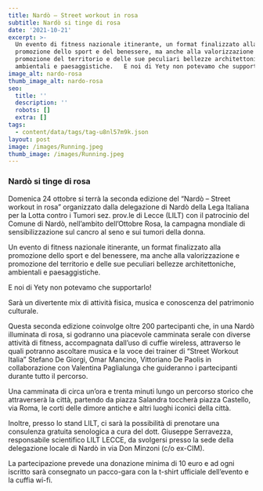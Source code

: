 ```yaml
---
title: Nardò – Street workout in rosa
subtitle: Nardò si tinge di rosa
date: '2021-10-21'
excerpt: >-
  Un evento di fitness nazionale itinerante, un format finalizzato alla
  promozione dello sport e del benessere, ma anche alla valorizzazione e
  promozione del territorio e delle sue peculiari bellezze architettoniche,
  ambientali e paesaggistiche.   E noi di Yety non potevamo che supportarlo! 
image_alt: nardo-rosa
thumb_image_alt: nardo-rosa
seo:
  title: ''
  description: ''
  robots: []
  extra: []
tags:
  - content/data/tags/tag-u8nl57m9k.json
layout: post
image: /images/Running.jpeg
thumb_image: /images/Running.jpeg
---
```

### Nardò si tinge di rosa&#xA;

Domenica 24 ottobre si terrà la seconda edizione del “Nardò – Street workout in rosa” organizzato dalla delegazione di Nardò della Lega Italiana per la Lotta contro i Tumori sez. prov.le di Lecce (LILT) con il patrocinio del Comune di Nardò, nell’ambito dell’Ottobre Rosa, la campagna mondiale di sensibilizzazione sul cancro al seno e sui tumori della donna. 


Un evento di fitness nazionale itinerante, un format finalizzato alla promozione dello sport e del benessere, ma anche alla valorizzazione e promozione del territorio e delle sue peculiari bellezze architettoniche, ambientali e paesaggistiche. 

E noi di Yety non potevamo che supportarlo! 


Sarà un divertente mix di attività fisica, musica e conoscenza del patrimonio culturale.

Questa seconda edizione coinvolge oltre 200 partecipanti che, in una Nardò illuminata di rosa, si godranno una piacevole camminata serale con diverse attività di fitness, accompagnata dall’uso di cuffie wireless, attraverso le quali potranno ascoltare musica e la voce dei trainer di “Street Workout Italia” Stefano De Giorgi, Omar Mancino, Vittoriano De Paolis in collaborazione con Valentina Paglialunga che guideranno i partecipanti durante tutto il percorso.


Una camminata di circa un’ora e trenta minuti lungo un percorso storico che attraverserà la città, partendo da piazza Salandra toccherà piazza Castello, via Roma, le corti delle dimore antiche e altri luoghi iconici della città. 


Inoltre, presso lo stand LILT, ci sarà la possibilità di prenotare una consulenza gratuita senologica a cura del dott. Giuseppe Serravezza, responsabile scientifico LILT LECCE, da svolgersi presso la sede della delegazione locale di Nardò in via Don Minzoni (c/o ex-CIM).


La partecipazione prevede una donazione minima di 10 euro e ad ogni iscritto sarà consegnato un pacco-gara con la t-shirt ufficiale dell’evento e la cuffia wi-fi.
